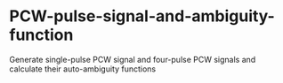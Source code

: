 # PCW-pulse-signal-and-ambiguity-function
Generate single-pulse PCW signal and four-pulse PCW signals and calculate their auto-ambiguity functions
